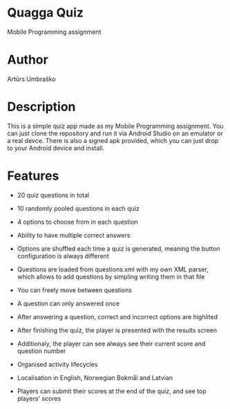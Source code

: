 # Quagga Quiz
Mobile Programming assignment

# Author
Artūrs Umbraško 


# Description
This is a simple quiz app made as my Mobile Programming assignment. You can just clone the repository and run it via Android Studio on an emulator or a real devce.
There is also a signed apk provided, which you can just drop to your Android device and install.

# Features
* 20 quiz questions in total
* 10 randomly pooled questions in each quiz
* 4 options to choose from in each question
* Ability to have multiple correct answers
* Options are shuffled each time a quiz is generated, meaning the button configuration is always different
* Questions are loaded from questions.xml with my own XML parser, which allows to add questions by simpling writing them in that file
* You can freely move between questions
* A question can only answered once
* After answering a question, correct and incorrect options are highlited
* After finishing the quiz, the player is presented with the results screen
* Additionaly, the player can see always see their current score and question number
* Organised activity lifecycles

* Localisation in English, Norwegian Bokmål and Latvian
* Players can submit their scores at the end of the quiz, and see top players' scores
